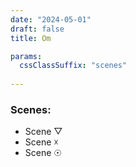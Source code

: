 ```yaml
---
date: "2024-05-01"
draft: false
title: Om

params:
  cssClassSuffix: "scenes"
  
---
```


### Scenes:

- Scene &#9661;
- Scene &#9747;
- Scene &#9737;

